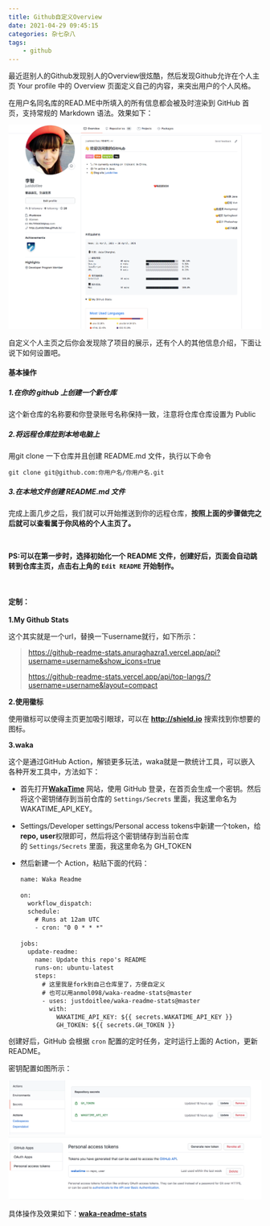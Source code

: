 ```yaml
---
title: Github自定义Overview
date: 2021-04-29 09:45:15
categories: 杂七杂八
tags:
	- github
---
```


最近逛别人的Github发现别人的Overview很炫酷，然后发现Github允许在个人主页 Your profile 中的 Overview 页面定义自己的内容，来突出用户的个人风格。

在用户名同名库的READ.ME中所填入的所有信息都会被及时渲染到 GitHub 首页，支持常规的 Markdown 语法。效果如下：

<img src="/img/githuboverview.png" />



<!-- more -->

<br />

自定义个人主页之后你会发现除了项目的展示，还有个人的其他信息介绍，下面让说下如何设置吧。

#### 基本操作

##### 1.在你的 github 上创建一个新仓库

这个新仓库的名称要和你登录账号名称保持一致，注意将仓库仓库设置为 Public

##### 2.将远程仓库拉到本地电脑上

用git clone 一下仓库并且创建 README.md 文件，执行以下命令

```
git clone git@github.com:你用户名/你用户名.git
```

##### 3.在本地文件创建 README.md 文件

完成上面几步之后，我们就可以开始推送到你的远程仓库，**按照上面的步骤做完之后就可以查看属于你风格的个人主页了。**

<br />

**PS:可以在第一步时，选择初始化一个 README 文件，创建好后，页面会自动跳转到仓库主页，点击右上角的 `Edit README` 开始制作。**

<br />

#### **定制：**

**1.My Github Stats**

这个其实就是一个url，替换一下username就行，如下所示：

>https://github-readme-stats.anuraghazra1.vercel.app/api?username=username&show_icons=true
>
>https://github-readme-stats.vercel.app/api/top-langs/?username=username&layout=compact

**2.使用徽标**

使用徽标可以使得主页更加吸引眼球，可以在 **http://shield.io** 搜索找到你想要的图标。

**3.waka**

这个是通过GitHub Action，解锁更多玩法，waka就是一款统计工具，可以嵌入各种开发工具中，方法如下：

- 首先打开<a href="https://wakatime.com/">**WakaTime**</a> 网站，使用 GitHub 登录，在首页会生成一个密钥。然后将这个密钥储存到当前仓库的 `Settings/Secrets` 里面，我这里命名为 WAKATIME_API_KEY。

- Settings/Developer settings/Personal access tokens中新建一个token，给**repo, user**权限即可，然后将这个密钥储存到当前仓库的 `Settings/Secrets` 里面，我这里命名为 GH_TOKEN

- 然后新建一个 Action，粘贴下面的代码：

  ```
  name: Waka Readme
  
  on:
    workflow_dispatch:
    schedule:
      # Runs at 12am UTC
      - cron: "0 0 * * *"
  
  jobs:
    update-readme:
      name: Update this repo's README
      runs-on: ubuntu-latest
      steps:
   		# 这里我是fork到自己仓库里了，方便自定义
   		# 也可以用anmol098/waka-readme-stats@master
        - uses: justdoitlee/waka-readme-stats@master
          with:
            WAKATIME_API_KEY: ${{ secrets.WAKATIME_API_KEY }}
            GH_TOKEN: ${{ secrets.GH_TOKEN }}
  ```

  

创建好后，GitHub 会根据 `cron` 配置的定时任务，定时运行上面的 Action，更新 README。

密钥配置如图所示：

<img src="/img/githubSecrets.png"  />

<img src="/img/githubToken.png"  />

具体操作及效果如下：[**waka-readme-stats**](https://github.com/anmol098/waka-readme-stats)
